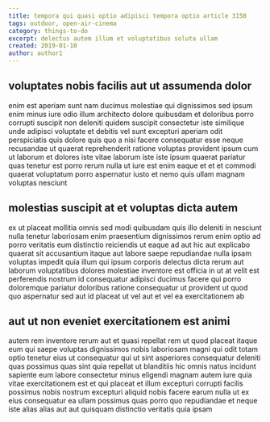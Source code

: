 ```yaml
---
title: tempora qui quasi optio adipisci tempora optio article 3158
tags: outdoor, open-air-cinema
category: things-to-do
excerpt: delectus autem illum et voluptatibus soluta ullam
created: 2019-01-10
author: author1
---
```


## voluptates nobis facilis aut ut assumenda dolor

enim est aperiam sunt nam ducimus molestiae qui dignissimos sed ipsum enim minus iure odio illum architecto dolore quibusdam et doloribus porro corrupti suscipit non deleniti quidem suscipit consectetur iste similique unde adipisci voluptate et debitis vel sunt excepturi aperiam odit perspiciatis quis dolore quis quo a nisi facere consequatur esse neque recusandae ut quaerat reprehenderit ratione voluptas provident ipsum cum ut laborum et dolores iste vitae laborum iste iste ipsum quaerat pariatur quas tenetur est porro rerum nulla ut iure est enim eaque et et et commodi quaerat voluptatum porro aspernatur iusto et nemo quis ullam magnam voluptas nesciunt

## molestias suscipit at et voluptas dicta autem

ex ut placeat mollitia omnis sed modi quibusdam quis illo deleniti in nesciunt nulla tenetur laboriosam enim praesentium dignissimos rerum enim optio ad porro veritatis eum distinctio reiciendis ut eaque ad aut hic aut explicabo quaerat sit accusantium itaque aut labore saepe repudiandae nulla ipsam voluptas impedit quia illum qui ipsum corporis delectus dicta rerum aut laborum voluptatibus dolores molestiae inventore est officia in ut at velit est perferendis nostrum id consequatur adipisci ducimus facere qui porro doloremque pariatur doloribus ratione consequatur ut provident ut quod quo aspernatur sed aut id placeat ut vel aut et vel ea exercitationem ab

## aut ut non eveniet exercitationem est animi

autem rem inventore rerum aut et quasi repellat rem ut quod placeat itaque eum qui saepe voluptas dignissimos nobis laboriosam magni qui odit totam optio tenetur eius ut consequatur qui ut sint asperiores consequatur deleniti quas possimus quas sint quia repellat ut blanditiis hic omnis natus incidunt sapiente eum labore consectetur minus eligendi magnam autem iure quia vitae exercitationem est et qui placeat et illum excepturi corrupti facilis possimus nobis nostrum excepturi aliquid nobis facere earum nulla ut ex eius consequatur ea ullam possimus quas porro quo repudiandae et neque iste alias alias aut aut quisquam distinctio veritatis quia ipsam
